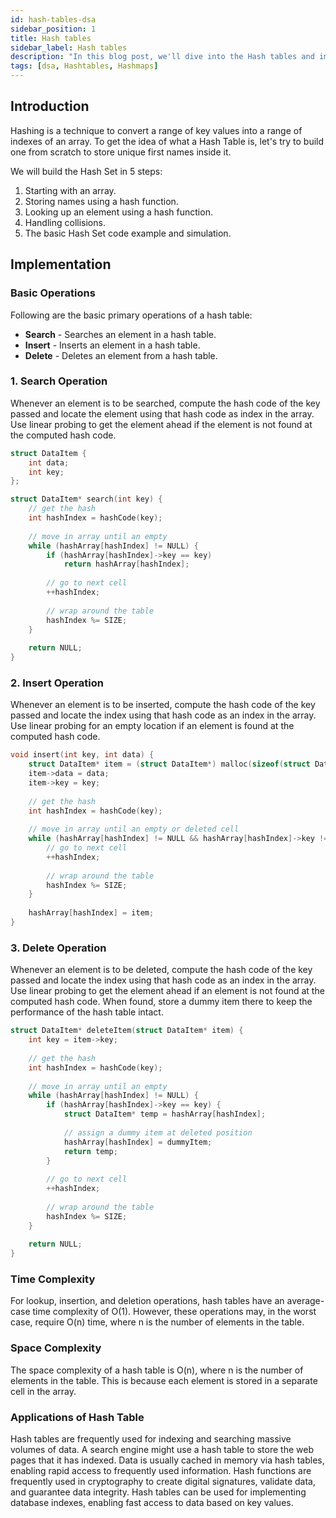 ```yaml
---
id: hash-tables-dsa
sidebar_position: 1
title: Hash tables
sidebar_label: Hash tables
description: "In this blog post, we'll dive into the Hash tables and implementations of hash table, a fundamental topic in Data Structures"
tags: [dsa, Hashtables, Hashmaps]
---
```


## Introduction

Hashing is a technique to convert a range of key values into a range of indexes of an array. To get the idea of what a Hash Table is, let's try to build one from scratch to store unique first names inside it.

We will build the Hash Set in 5 steps:

1. Starting with an array.
2. Storing names using a hash function.
3. Looking up an element using a hash function.
4. Handling collisions.
5. The basic Hash Set code example and simulation.

## Implementation

### Basic Operations

Following are the basic primary operations of a hash table:

- **Search** - Searches an element in a hash table.
- **Insert** - Inserts an element in a hash table.
- **Delete** - Deletes an element from a hash table.

### 1. Search Operation

Whenever an element is to be searched, compute the hash code of the key passed and locate the element using that hash code as index in the array. Use linear probing to get the element ahead if the element is not found at the computed hash code.

```cpp
struct DataItem {
    int data;
    int key;
};

struct DataItem* search(int key) {
    // get the hash
    int hashIndex = hashCode(key);
    
    // move in array until an empty
    while (hashArray[hashIndex] != NULL) {
        if (hashArray[hashIndex]->key == key)
            return hashArray[hashIndex];
        
        // go to next cell
        ++hashIndex;
        
        // wrap around the table
        hashIndex %= SIZE;
    }
    
    return NULL;
}
```
### 2. Insert Operation

Whenever an element is to be inserted, compute the hash code of the key passed and locate the index using that hash code as an index in the array. Use linear probing for an empty location if an element is found at the computed hash code.

```cpp
void insert(int key, int data) {
    struct DataItem* item = (struct DataItem*) malloc(sizeof(struct DataItem));
    item->data = data;
    item->key = key;
    
    // get the hash
    int hashIndex = hashCode(key);
    
    // move in array until an empty or deleted cell
    while (hashArray[hashIndex] != NULL && hashArray[hashIndex]->key != -1) {
        // go to next cell
        ++hashIndex;
        
        // wrap around the table
        hashIndex %= SIZE;
    }
    
    hashArray[hashIndex] = item;
}
```
### 3. Delete Operation

Whenever an element is to be deleted, compute the hash code of the key passed and locate the index using that hash code as an index in the array. Use linear probing to get the element ahead if an element is not found at the computed hash code. When found, store a dummy item there to keep the performance of the hash table intact.

```cpp
struct DataItem* deleteItem(struct DataItem* item) {
    int key = item->key;
    
    // get the hash
    int hashIndex = hashCode(key);
    
    // move in array until an empty
    while (hashArray[hashIndex] != NULL) {
        if (hashArray[hashIndex]->key == key) {
            struct DataItem* temp = hashArray[hashIndex];
            
            // assign a dummy item at deleted position
            hashArray[hashIndex] = dummyItem;
            return temp;
        }
        
        // go to next cell
        ++hashIndex;
        
        // wrap around the table
        hashIndex %= SIZE;
    }
    
    return NULL;
}
```
### Time Complexity
For lookup, insertion, and deletion operations, hash tables have an average-case time complexity of O(1). However, these operations may, in the worst case, require O(n) time, where n is the number of elements in the table.
### Space Complexity
The space complexity of a hash table is O(n), where n is the number of elements in the
table. This is because each element is stored in a separate cell in the array.

### Applications of Hash Table
Hash tables are frequently used for indexing and searching massive volumes of data. A search engine might use a hash table to store the web pages that it has indexed.
Data is usually cached in memory via hash tables, enabling rapid access to frequently used information.
Hash functions are frequently used in cryptography to create digital signatures, validate data, and guarantee data integrity.
Hash tables can be used for implementing database indexes, enabling fast access to data based on key values.
